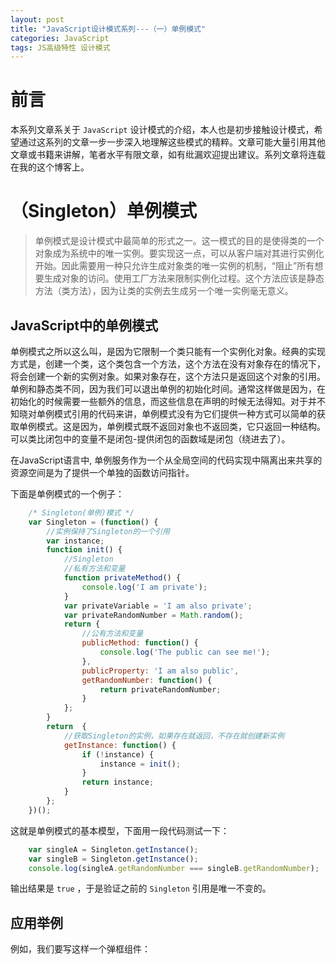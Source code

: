```yaml
---
layout: post
title: "JavaScript设计模式系列---（一）单例模式"
categories: JavaScript
tags: JS高级特性 设计模式
---
```


# 前言

本系列文章系关于 `JavaScript` 设计模式的介绍，本人也是初步接触设计模式，希望通过这系列的文章一步一步深入地理解这些模式的精粹。文章可能大量引用其他文章或书籍来讲解，笔者水平有限文章，如有纰漏欢迎提出建议。系列文章将连载在我的这个博客上。


# （Singleton）单例模式

> 单例模式是设计模式中最简单的形式之一。这一模式的目的是使得类的一个对象成为系统中的唯一实例。要实现这一点，可以从客户端对其进行实例化开始。因此需要用一种只允许生成对象类的唯一实例的机制，“阻止”所有想要生成对象的访问。使用工厂方法来限制实例化过程。这个方法应该是静态方法（类方法），因为让类的实例去生成另一个唯一实例毫无意义。

## JavaScript中的单例模式

单例模式之所以这么叫，是因为它限制一个类只能有一个实例化对象。经典的实现方式是，创建一个类，这个类包含一个方法，这个方法在没有对象存在的情况下，将会创建一个新的实例对象。如果对象存在，这个方法只是返回这个对象的引用。
单例和静态类不同，因为我们可以退出单例的初始化时间。通常这样做是因为，在初始化的时候需要一些额外的信息，而这些信息在声明的时候无法得知。对于并不知晓对单例模式引用的代码来讲，单例模式没有为它们提供一种方式可以简单的获取单例模式。这是因为，单例模式既不返回对象也不返回类，它只返回一种结构。可以类比闭包中的变量不是闭包-提供闭包的函数域是闭包（绕进去了）。

在JavaScript语言中, 单例服务作为一个从全局空间的代码实现中隔离出来共享的资源空间是为了提供一个单独的函数访问指针。

下面是单例模式的一个例子：

```js
    /* Singleton(单例)模式 */
    var Singleton = (function() {
        //实例保持了Singleton的一个引用
        var instance;
        function init() {
            //Singleton
            //私有方法和变量
            function privateMethod() {
                console.log('I am private');
            }
            var privateVariable = 'I am also private';
            var privateRandomNumber = Math.random();
            return {
                //公有方法和变量
                publicMethod: function() {
                    console.log('The public can see me!');
                },
                publicProperty: 'I am also public',
                getRandomNumber: function() {
                    return privateRandomNumber;
                }
            };
        }
        return  {
            //获取Singleton的实例，如果存在就返回，不存在就创建新实例
            getInstance: function() {
                if (!instance) {
                    instance = init();
                }
                return instance;
            }
        };
    })();
```

这就是单例模式的基本模型，下面用一段代码测试一下：

```js
    var singleA = Singleton.getInstance();
    var singleB = Singleton.getInstance();
    console.log(singleA.getRandomNumber === singleB.getRandomNumber);
```

输出结果是 `true` ，于是验证之前的 `Singleton` 引用是唯一不变的。

## 应用举例

例如，我们要写这样一个弹框组件：



